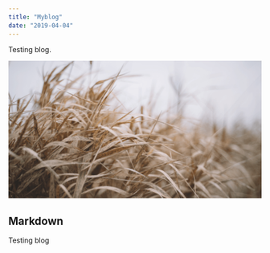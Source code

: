 ```yaml
---
title: "Myblog"
date: "2019-04-04"
---
```


Testing blog.

![Grass](./grass.png)

## Markdown

Testing blog
